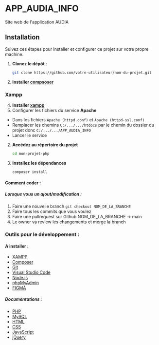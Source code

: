 # APP_AUDIA_INFO

Site web de l'application AUDIA

## Installation

Suivez ces étapes pour installer et configurer ce projet sur votre propre machine.

1. **Clonez le dépôt** :

   ```bash
   git clone https://github.com/votre-utilisateur/nom-du-projet.git
   ```
2. **Installer [compsoser](https://getcomposer.org/download/)**

### Xampp
4. **Installer [xampp](https://www.apachefriends.org/fr/index.html)**
5. Configurer les fichiers du service **Apache**
- Dans les fichiers `Apache (httpd.conf)` et `Apache (httpd-ssl.conf)`
- Remplacer les chemins `C:/.../.../htdocs` par le chemin du dossier du projet donc `C:/.../.../APP_AUDIA_INFO`
- Lancer le service

2. **Accédez au répertoire du projet**
   ```bash
   cd mon-projet-php
   ```
3. **Installez les dépendances**
   ```bash
   composer install
   ```

#### Comment coder : 
##### Lorsque vous un ajout/modification : 
1. Faire une nouvelle branch `git checkout NOM_DE_LA_BRANCHE`
2. Faire tous les commits que vous voulez
3. Faire une pullrequest sur Github NOM_DE_LA_BRANCHE -> main
4. Le owner va review les changements et merge la branch 

### Outils pour le développement :
#### A installer :

- [XAMPP](https://www.apachefriends.org/fr/index.html)
- [Composer](https://getcomposer.org/download/)
- [Git](https://git-scm.com/downloads)
- [Visual Studio Code](https://code.visualstudio.com/download)
- [Node.js](https://nodejs.org/en/download/)
- [phpMyAdmin](https://www.phpmyadmin.net/downloads/)
- [FIGMA](https://www.figma.com/downloads/)

##### Documentations :

- [PHP](https://www.php.net/manual/fr/index.php)
- [MySQL](https://dev.mysql.com/doc/)
- [HTML](https://developer.mozilla.org/fr/docs/Web/HTML)
- [CSS](https://developer.mozilla.org/fr/docs/Web/CSS)
- [JavaScript](https://developer.mozilla.org/fr/docs/Web/JavaScript)
- [jQuery](https://api.jquery.com/)
